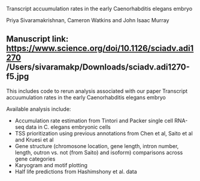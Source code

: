 Transcript accuumulation rates in the early Caenorhabditis elegans embryo

Priya Sivaramakrishnan, Cameron Watkins and John Isaac Murray 

Manuscript link: https://www.science.org/doi/10.1126/sciadv.adi1270
/Users/sivaramakp/Downloads/sciadv.adi1270-f5.jpg
------------------------------------------------------------------------------------------------------------------------------
  
This includes code to rerun analysis associated with our paper Transcript accuumulation rates in the early Caenorhabditis elegans embryo

Available analysis include:
  - Accumulation rate estimation from Tintori and Packer single cell RNA-seq data in C. elegans embryonic cells 
  - TSS prioritization  using previous annotations from Chen et al, Saito et al and Kruesi et al
  - Gene structure (chromosone location, gene length, intron number, length, outron vs. not (from Saito) and isoform) comparisons across gene categories
  - Karyogram and motif plotting 
  - Half life predictions from Hashimshony et al. data 